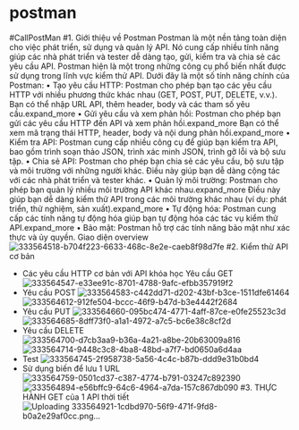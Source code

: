 # postman
#CallPostMan #1. Giới thiệu về Postman Postman là một nền tảng toàn diện cho việc phát triển, sử dụng và quản lý API. Nó cung cấp nhiều tính năng giúp các nhà phát triển và tester dễ dàng tạo, gửi, kiểm tra và chia sẻ các yêu cầu API. Postman hiện là một trong những công cụ phổ biến nhất được sử dụng trong lĩnh vực kiểm thử API. Dưới đây là một số tính năng chính của Postman: 
• Tạo yêu cầu HTTP: Postman cho phép bạn tạo các yêu cầu HTTP với nhiều phương thức khác nhau (GET, POST, PUT, DELETE, v.v.). Bạn có thể nhập URL API, thêm header, body và các tham số yêu cầu.expand_more 
• Gửi yêu cầu và xem phản hồi: Postman cho phép bạn gửi các yêu cầu HTTP đến API và xem phản hồi.expand_more Bạn có thể xem mã trạng thái HTTP, header, body và nội dung phản hồi.expand_more 
• Kiểm tra API: Postman cung cấp nhiều công cụ để giúp bạn kiểm tra API, bao gồm trình soạn thảo JSON, trình xác minh JSON, trình gỡ lỗi và bộ sưu tập. 
• Chia sẻ API: Postman cho phép bạn chia sẻ các yêu cầu, bộ sưu tập và môi trường với những người khác. Điều này giúp bạn dễ dàng cộng tác với các nhà phát triển và tester khác. 
• Quản lý môi trường: Postman cho phép bạn quản lý nhiều môi trường API khác nhau.expand_more Điều này giúp bạn dễ dàng kiểm thử API trong các môi trường khác nhau (ví dụ: phát triển, thử nghiệm, sản xuất).expand_more 
• Tự động hóa: Postman cung cấp các tính năng tự động hóa giúp bạn tự động hóa các tác vụ kiểm thử API.expand_more 
• Bảo mật: Postman hỗ trợ các tính năng bảo mật như xác thực và ủy quyền. Giao diện overview
![333564518-b704f223-6633-468c-8e2e-caeb8f98d7fe](https://github.com/HuyPhong-21012889-PKA/postman/assets/131637318/494a9bea-8ed2-41cd-b9e5-234452516c1c)
#2. Kiểm thử API cơ bản

- Các yêu cầu HTTP cơ bản với API khóa học Yêu cầu GET
![333564547-e33ee91c-8701-4788-9afc-efbb357919f2](https://github.com/HuyPhong-21012889-PKA/postman/assets/131637318/7a604bef-1756-4060-9473-88d0d972e6b1)
- Yêu cầu POST
![333564583-c442dd71-d202-43bf-b3ce-1511dfe61464](https://github.com/HuyPhong-21012889-PKA/postman/assets/131637318/40e6d0da-6beb-4464-a2e8-73d1e084da47)
![333564612-912fe504-bccc-46f9-b47d-b3e4442f2684](https://github.com/HuyPhong-21012889-PKA/postman/assets/131637318/afb5295e-fad1-493f-967b-65893c1d82f7)
- Yêu cầu PUT
![333564660-095bc474-4771-4aff-87ce-e0fe25523c3d](https://github.com/HuyPhong-21012889-PKA/postman/assets/131637318/0519979c-265a-4cfe-9972-a96e400c6c11)
![333564685-8dff73f0-a1a1-4972-a7c5-bc6e38c8cf2d](https://github.com/HuyPhong-21012889-PKA/postman/assets/131637318/14fd2cac-8037-4159-900e-874555b20927)
- Yêu cầu DELETE
![333564700-d7cb3aa9-b36a-4a21-a8be-20b63009a816](https://github.com/HuyPhong-21012889-PKA/postman/assets/131637318/e850d77b-6615-40e5-af5a-d7bb642cb670)
![333564714-9448c3c8-4ba8-48bd-a7f7-bd0650a6d4aa](https://github.com/HuyPhong-21012889-PKA/postman/assets/131637318/81bd3fbb-5378-4bc0-a775-9496f6c79709)
- Test
![333564745-2f958738-5a56-4c4c-b87b-ddd9e31b0bd4](https://github.com/HuyPhong-21012889-PKA/postman/assets/131637318/3ffd2f82-c1a1-4e0d-a0e8-d7d42c1a45c2)
- Sử dụng biến để lưu 1 URL
![333564759-0501cd37-c387-4774-b791-03247c892390](https://github.com/HuyPhong-21012889-PKA/postman/assets/131637318/cb10125a-8fac-4cd4-acc4-99fb432fed1a)
![333564894-e56bffc9-64c6-4964-a7da-157c867db090](https://github.com/HuyPhong-21012889-PKA/postman/assets/131637318/60cdf852-2653-4c83-b1f3-eaeca0362490)
#3. THỰC HÀNH GET của 1 API thời tiết
![Uploading 333564921-1cdbd970-56f9-471f-9fd8-b0a2e29af0cc.png…]()
